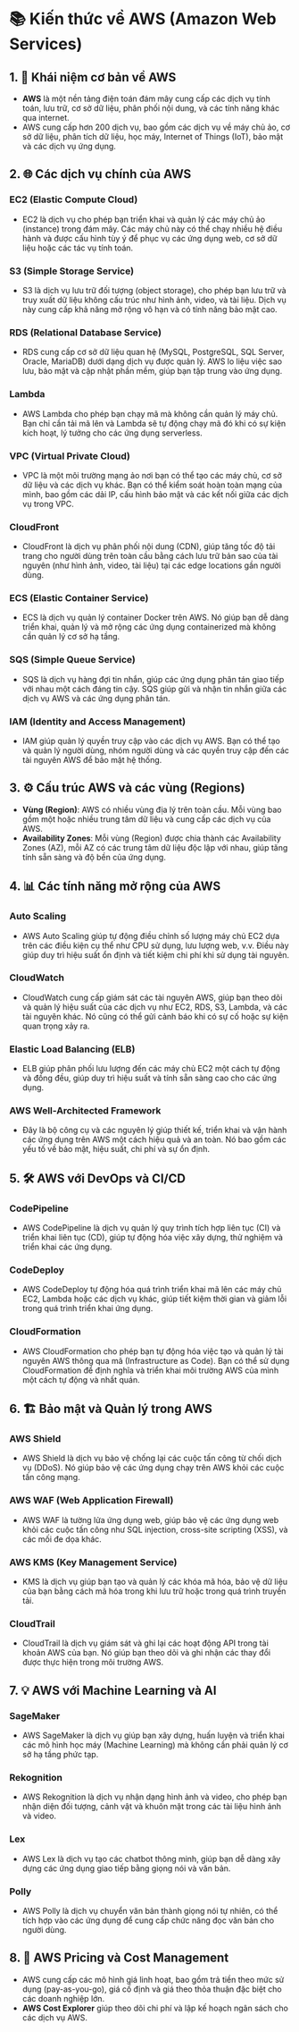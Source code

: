 # 📚 Kiến thức về AWS (Amazon Web Services)

## 1. 🧠 **Khái niệm cơ bản về AWS**
- **AWS** là một nền tảng điện toán đám mây cung cấp các dịch vụ tính toán, lưu trữ, cơ sở dữ liệu, phân phối nội dung, và các tính năng khác qua internet.
- AWS cung cấp hơn 200 dịch vụ, bao gồm các dịch vụ về máy chủ ảo, cơ sở dữ liệu, phân tích dữ liệu, học máy, Internet of Things (IoT), bảo mật và các dịch vụ ứng dụng.

## 2. 🌐 **Các dịch vụ chính của AWS**

### **EC2 (Elastic Compute Cloud)**
- EC2 là dịch vụ cho phép bạn triển khai và quản lý các máy chủ ảo (instance) trong đám mây. Các máy chủ này có thể chạy nhiều hệ điều hành và được cấu hình tùy ý để phục vụ các ứng dụng web, cơ sở dữ liệu hoặc các tác vụ tính toán.

### **S3 (Simple Storage Service)**
- S3 là dịch vụ lưu trữ đối tượng (object storage), cho phép bạn lưu trữ và truy xuất dữ liệu không cấu trúc như hình ảnh, video, và tài liệu. Dịch vụ này cung cấp khả năng mở rộng vô hạn và có tính năng bảo mật cao.

### **RDS (Relational Database Service)**
- RDS cung cấp cơ sở dữ liệu quan hệ (MySQL, PostgreSQL, SQL Server, Oracle, MariaDB) dưới dạng dịch vụ được quản lý. AWS lo liệu việc sao lưu, bảo mật và cập nhật phần mềm, giúp bạn tập trung vào ứng dụng.

### **Lambda**
- AWS Lambda cho phép bạn chạy mã mà không cần quản lý máy chủ. Bạn chỉ cần tải mã lên và Lambda sẽ tự động chạy mã đó khi có sự kiện kích hoạt, lý tưởng cho các ứng dụng serverless.

### **VPC (Virtual Private Cloud)**
- VPC là một môi trường mạng ảo nơi bạn có thể tạo các máy chủ, cơ sở dữ liệu và các dịch vụ khác. Bạn có thể kiểm soát hoàn toàn mạng của mình, bao gồm các dải IP, cấu hình bảo mật và các kết nối giữa các dịch vụ trong VPC.

### **CloudFront**
- CloudFront là dịch vụ phân phối nội dung (CDN), giúp tăng tốc độ tải trang cho người dùng trên toàn cầu bằng cách lưu trữ bản sao của tài nguyên (như hình ảnh, video, tài liệu) tại các edge locations gần người dùng.

### **ECS (Elastic Container Service)**
- ECS là dịch vụ quản lý container Docker trên AWS. Nó giúp bạn dễ dàng triển khai, quản lý và mở rộng các ứng dụng containerized mà không cần quản lý cơ sở hạ tầng.

### **SQS (Simple Queue Service)**
- SQS là dịch vụ hàng đợi tin nhắn, giúp các ứng dụng phân tán giao tiếp với nhau một cách đáng tin cậy. SQS giúp gửi và nhận tin nhắn giữa các dịch vụ AWS và các ứng dụng phân tán.

### **IAM (Identity and Access Management)**
- IAM giúp quản lý quyền truy cập vào các dịch vụ AWS. Bạn có thể tạo và quản lý người dùng, nhóm người dùng và các quyền truy cập đến các tài nguyên AWS để bảo mật hệ thống.

## 3. ⚙️ **Cấu trúc AWS và các vùng (Regions)**
- **Vùng (Region)**: AWS có nhiều vùng địa lý trên toàn cầu. Mỗi vùng bao gồm một hoặc nhiều trung tâm dữ liệu và cung cấp các dịch vụ của AWS.
- **Availability Zones**: Mỗi vùng (Region) được chia thành các Availability Zones (AZ), mỗi AZ có các trung tâm dữ liệu độc lập với nhau, giúp tăng tính sẵn sàng và độ bền của ứng dụng.

## 4. 📊 **Các tính năng mở rộng của AWS**

### **Auto Scaling**
- AWS Auto Scaling giúp tự động điều chỉnh số lượng máy chủ EC2 dựa trên các điều kiện cụ thể như CPU sử dụng, lưu lượng web, v.v. Điều này giúp duy trì hiệu suất ổn định và tiết kiệm chi phí khi sử dụng tài nguyên.

### **CloudWatch**
- CloudWatch cung cấp giám sát các tài nguyên AWS, giúp bạn theo dõi và quản lý hiệu suất của các dịch vụ như EC2, RDS, S3, Lambda, và các tài nguyên khác. Nó cũng có thể gửi cảnh báo khi có sự cố hoặc sự kiện quan trọng xảy ra.

### **Elastic Load Balancing (ELB)**
- ELB giúp phân phối lưu lượng đến các máy chủ EC2 một cách tự động và đồng đều, giúp duy trì hiệu suất và tính sẵn sàng cao cho các ứng dụng.

### **AWS Well-Architected Framework**
- Đây là bộ công cụ và các nguyên lý giúp thiết kế, triển khai và vận hành các ứng dụng trên AWS một cách hiệu quả và an toàn. Nó bao gồm các yếu tố về bảo mật, hiệu suất, chi phí và sự ổn định.

## 5. 🛠️ **AWS với DevOps và CI/CD**

### **CodePipeline**
- AWS CodePipeline là dịch vụ quản lý quy trình tích hợp liên tục (CI) và triển khai liên tục (CD), giúp tự động hóa việc xây dựng, thử nghiệm và triển khai các ứng dụng.

### **CodeDeploy**
- AWS CodeDeploy tự động hóa quá trình triển khai mã lên các máy chủ EC2, Lambda hoặc các dịch vụ khác, giúp tiết kiệm thời gian và giảm lỗi trong quá trình triển khai ứng dụng.

### **CloudFormation**
- AWS CloudFormation cho phép bạn tự động hóa việc tạo và quản lý tài nguyên AWS thông qua mã (Infrastructure as Code). Bạn có thể sử dụng CloudFormation để định nghĩa và triển khai môi trường AWS của mình một cách tự động và nhất quán.

## 6. 🏗️ **Bảo mật và Quản lý trong AWS**

### **AWS Shield**
- AWS Shield là dịch vụ bảo vệ chống lại các cuộc tấn công từ chối dịch vụ (DDoS). Nó giúp bảo vệ các ứng dụng chạy trên AWS khỏi các cuộc tấn công mạng.

### **AWS WAF (Web Application Firewall)**
- AWS WAF là tường lửa ứng dụng web, giúp bảo vệ các ứng dụng web khỏi các cuộc tấn công như SQL injection, cross-site scripting (XSS), và các mối đe dọa khác.

### **AWS KMS (Key Management Service)**
- KMS là dịch vụ giúp bạn tạo và quản lý các khóa mã hóa, bảo vệ dữ liệu của bạn bằng cách mã hóa trong khi lưu trữ hoặc trong quá trình truyền tải.

### **CloudTrail**
- CloudTrail là dịch vụ giám sát và ghi lại các hoạt động API trong tài khoản AWS của bạn. Nó giúp bạn theo dõi và ghi nhận các thay đổi được thực hiện trong môi trường AWS.

## 7. 💡 **AWS với Machine Learning và AI**

### **SageMaker**
- AWS SageMaker là dịch vụ giúp bạn xây dựng, huấn luyện và triển khai các mô hình học máy (Machine Learning) mà không cần phải quản lý cơ sở hạ tầng phức tạp.

### **Rekognition**
- AWS Rekognition là dịch vụ nhận dạng hình ảnh và video, cho phép bạn nhận diện đối tượng, cảnh vật và khuôn mặt trong các tài liệu hình ảnh và video.

### **Lex**
- AWS Lex là dịch vụ tạo các chatbot thông minh, giúp bạn dễ dàng xây dựng các ứng dụng giao tiếp bằng giọng nói và văn bản.

### **Polly**
- AWS Polly là dịch vụ chuyển văn bản thành giọng nói tự nhiên, có thể tích hợp vào các ứng dụng để cung cấp chức năng đọc văn bản cho người dùng.

## 8. 🔧 **AWS Pricing và Cost Management**
- AWS cung cấp các mô hình giá linh hoạt, bao gồm trả tiền theo mức sử dụng (pay-as-you-go), giá cố định và giá theo thỏa thuận đặc biệt cho các doanh nghiệp lớn.
- **AWS Cost Explorer** giúp theo dõi chi phí và lập kế hoạch ngân sách cho các dịch vụ AWS.

